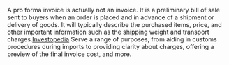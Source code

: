 A pro forma invoice is actually not an invoice. 
It is a preliminary bill of sale sent to buyers when an order is placed and in advance of a shipment or delivery of goods. 
It will typically describe the purchased items, price, and other important information such as the shipping weight and transport charges.[Investopedia](https://www.investopedia.com/terms/p/pro-forma-invoice.asp)
Serve a range of purposes, from aiding in customs procedures during imports to providing clarity about charges, offering a preview of the final invoice cost, and more.

